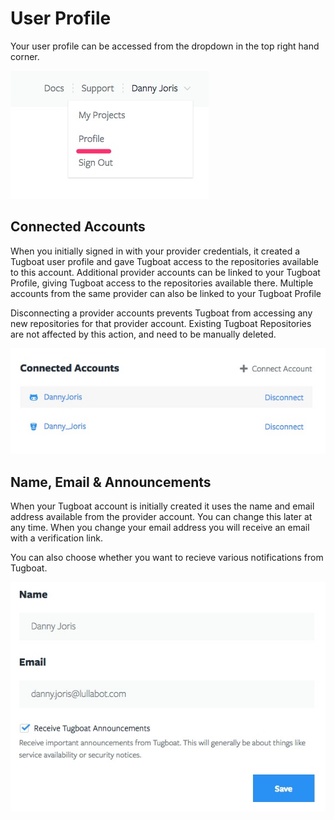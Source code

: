 # User Profile

Your user profile can be accessed from the dropdown in the top right hand
corner.

![Navigating To User Profile](_images/profile-dropdown.jpg)

## Connected Accounts

When you initially signed in with your provider credentials, it created a
Tugboat user profile and gave Tugboat access to the repositories available to
this account. Additional provider accounts can be linked to your Tugboat
Profile, giving Tugboat access to the repositories available there. Multiple
accounts from the same provider can also be linked to your Tugboat Profile

Disconnecting a provider accounts prevents Tugboat from accessing any new
repositories for that provider account. Existing Tugboat Repositories are not
affected by this action, and need to be manually deleted.

![Connected Accounts](_images/profile-connected-accounts.jpg)

## Name, Email & Announcements

When your Tugboat account is initially created it uses the name and email
address available from the provider account. You can change this later at any
time. When you change your email address you will receive an email with a
verification link.

You can also choose whether you want to recieve various notifications from
Tugboat.

![Name & Email](_images/name-email-announcements.jpg)
